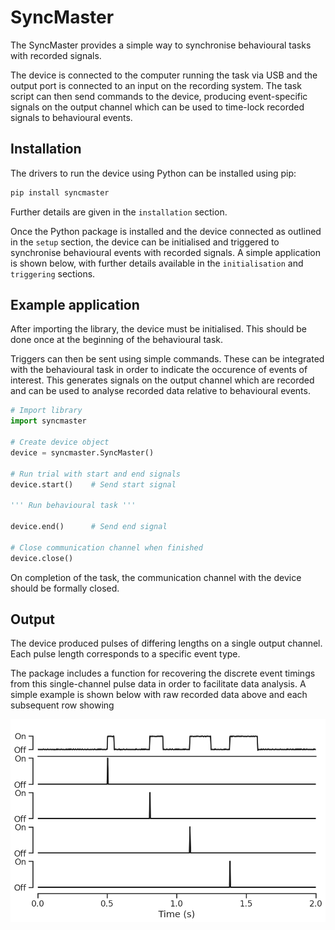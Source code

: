 SyncMaster
================

<!-- WARNING: THIS FILE WAS AUTOGENERATED! DO NOT EDIT! -->

The SyncMaster provides a simple way to synchronise behavioural tasks
with recorded signals.

The device is connected to the computer running the task via USB and the
output port is connected to an input on the recording system. The task
script can then send commands to the device, producing event-specific
signals on the output channel which can be used to time-lock recorded
signals to behavioural events.

## Installation

The drivers to run the device using Python can be installed using pip:

``` sh
pip install syncmaster
```

Further details are given in the `installation` section.

Once the Python package is installed and the device connected as
outlined in the `setup` section, the device can be initialised and
triggered to synchronise behavioural events with recorded signals. A
simple application is shown below, with further details available in the
`initialisation` and `triggering` sections.

## Example application

After importing the library, the device must be initialised. This should
be done once at the beginning of the behavioural task.

Triggers can then be sent using simple commands. These can be integrated
with the behavioural task in order to indicate the occurence of events
of interest. This generates signals on the output channel which are
recorded and can be used to analyse recorded data relative to
behavioural events.

``` python
# Import library
import syncmaster

# Create device object
device = syncmaster.SyncMaster()

# Run trial with start and end signals
device.start()    # Send start signal

''' Run behavioural task '''

device.end()      # Send end signal

# Close communication channel when finished
device.close()
```

On completion of the task, the communication channel with the device
should be formally closed.

## Output

The device produced pulses of differing lengths on a single output
channel. Each pulse length corresponds to a specific event type.

The package includes a function for recovering the discrete event
timings from this single-channel pulse data in order to facilitate data
analysis. A simple example is shown below with raw recorded data above
and each subsequent row showing

![](index_files/figure-commonmark/cell-3-output-1.png)
